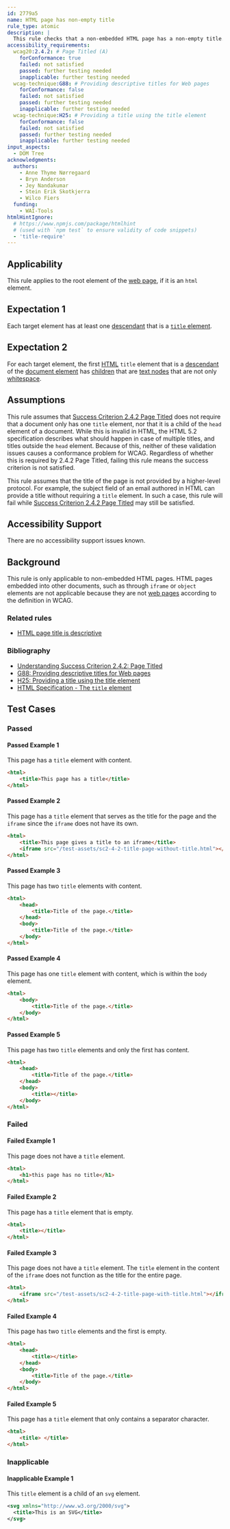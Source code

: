 ```yaml
---
id: 2779a5
name: HTML page has non-empty title
rule_type: atomic
description: |
  This rule checks that a non-embedded HTML page has a non-empty title.
accessibility_requirements:
  wcag20:2.4.2: # Page Titled (A)
    forConformance: true
    failed: not satisfied
    passed: further testing needed
    inapplicable: further testing needed
  wcag-technique:G88: # Providing descriptive titles for Web pages
    forConformance: false
    failed: not satisfied
    passed: further testing needed
    inapplicable: further testing needed
  wcag-technique:H25: # Providing a title using the title element
    forConformance: false
    failed: not satisfied
    passed: further testing needed
    inapplicable: further testing needed
input_aspects:
  - DOM Tree
acknowledgments:
  authors:
    - Anne Thyme Nørregaard
    - Bryn Anderson
    - Jey Nandakumar
    - Stein Erik Skotkjerra
    - Wilco Fiers
  funding:
    - WAI-Tools
htmlHintIgnore:
  # https://www.npmjs.com/package/htmlhint
  # (used with `npm test` to ensure validity of code snippets)
  - 'title-require'
---
```


## Applicability

This rule applies to the root element of the [web page](https://www.w3.org/TR/WCAG21/#dfn-web-page-s), if it is an `html` element.

## Expectation 1

Each target element has at least one [descendant](https://dom.spec.whatwg.org/#concept-tree-descendant) that is a [`title` element](https://html.spec.whatwg.org/multipage/semantics.html#htmltitleelement).

## Expectation 2

For each target element, the first [HTML][] `title` element that is a [descendant](https://dom.spec.whatwg.org/#concept-tree-descendant) of the [document element](https://dom.spec.whatwg.org/#document-element) has [children](https://dom.spec.whatwg.org/#concept-tree-child) that are [text nodes](https://dom.spec.whatwg.org/#text) that are not only [whitespace](#whitespace).

## Assumptions

This rule assumes that [Success Criterion 2.4.2 Page Titled](https://www.w3.org/TR/WCAG21/#page-titled) does not require that a document only has one `title` element, nor that it is a child of the `head` element of a document. While this is invalid in HTML, the HTML 5.2 specification describes what should happen in case of multiple titles, and titles outside the `head` element. Because of this, neither of these validation issues causes a conformance problem for WCAG. Regardless of whether this is required by 2.4.2 Page Titled, failing this rule means the success criterion is not satisfied.

This rule assumes that the title of the page is not provided by a higher-level protocol. For example, the subject field of an email authored in HTML can provide a title without requiring a `title` element. In such a case, this rule will fail while [Success Criterion 2.4.2 Page Titled](https://www.w3.org/TR/WCAG21/#page-titled) may still be satisfied.

## Accessibility Support

There are no accessibility support issues known.

## Background

This rule is only applicable to non-embedded HTML pages. HTML pages embedded into other documents, such as through `iframe` or `object` elements are not applicable because they are not [web pages](https://www.w3.org/TR/WCAG21/#dfn-web-page-s) according to the definition in WCAG.

### Related rules

- [HTML page title is descriptive](https://act-rules.github.io/rules/c4a8a4)

### Bibliography

- [Understanding Success Criterion 2.4.2: Page Titled](https://www.w3.org/WAI/WCAG21/Understanding/page-titled)
- [G88: Providing descriptive titles for Web pages](https://www.w3.org/WAI/WCAG21/Techniques/general/G88)
- [H25: Providing a title using the title element](https://www.w3.org/WAI/WCAG21/Techniques/html/H25)
- [HTML Specification - The `title` element](https://html.spec.whatwg.org/#the-title-element)

## Test Cases

### Passed

#### Passed Example 1

This page has a `title` element with content.

```html
<html>
	<title>This page has a title</title>
</html>
```

#### Passed Example 2

This page has a `title` element that serves as the title for the page and the `iframe` since the `iframe` does not have its own.

```html
<html>
	<title>This page gives a title to an iframe</title>
	<iframe src="/test-assets/sc2-4-2-title-page-without-title.html"></iframe>
</html>
```

#### Passed Example 3

This page has two `title` elements with content.

```html
<html>
	<head>
		<title>Title of the page.</title>
	</head>
	<body>
		<title>Title of the page.</title>
	</body>
</html>
```

#### Passed Example 4

This page has one `title` element with content, which is within the `body` element.

```html
<html>
	<body>
		<title>Title of the page.</title>
	</body>
</html>
```

#### Passed Example 5

This page has two `title` elements and only the first has content.

```html
<html>
	<head>
		<title>Title of the page.</title>
	</head>
	<body>
		<title></title>
	</body>
</html>
```

### Failed

#### Failed Example 1

This page does not have a `title` element.

```html
<html>
	<h1>this page has no title</h1>
</html>
```

#### Failed Example 2

This page has a `title` element that is empty.

```html
<html>
	<title></title>
</html>
```

#### Failed Example 3

This page does not have a `title` element. The `title` element in the content of the `iframe` does not function as the title for the entire page.

```html
<html>
	<iframe src="/test-assets/sc2-4-2-title-page-with-title.html"></iframe>
</html>
```

#### Failed Example 4

This page has two `title` elements and the first is empty.

```html
<html>
	<head>
		<title></title>
	</head>
	<body>
		<title>Title of the page.</title>
	</body>
</html>
```

#### Failed Example 5

This page has a `title` element that only contains a separator character.

```html
<html>
	<title> </title>
</html>
```

### Inapplicable

#### Inapplicable Example 1

This `title` element is a child of an `svg` element.

```svg
<svg xmlns="http://www.w3.org/2000/svg">
  <title>This is an SVG</title>
</svg>
```

[html]: #namespaced-element
